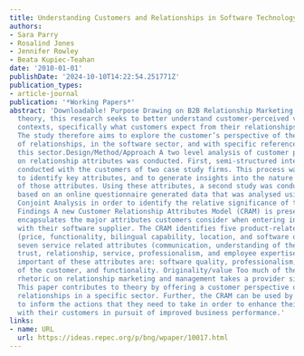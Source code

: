 ```yaml
---
title: Understanding Customers and Relationships in Software Technology SMEs
authors:
- Sara Parry
- Rosalind Jones
- Jennifer Rowley
- Beata Kupiec-Teahan
date: '2010-01-01'
publishDate: '2024-10-10T14:22:54.251771Z'
publication_types:
- article-journal
publication: '*Working Papers*'
abstract: 'Downloadable! Purpose Drawing on B2B Relationship Marketing and management
  theory, this research seeks to better understand customer-perceived value in B2B
  contexts, specifically what customers expect from their relationships with suppliers.
  The study therefore aims to explore the customer’s perspective of the key attributes
  of relationships, in the software sector, and with specific reference to SMEs in
  this sector.Design/Method/Approach A two level analysis of customer perspectives
  on relationship attributes was conducted. First, semi-structured interviews were
  conducted with the customers of two case study firms. This process was used both
  to identify key attributes, and to generate insights into the nature and importance
  of those attributes. Using these attributes, a second study was conducted; a survey
  based on an online questionnaire generated data that was analysed using Adaptive
  Conjoint Analysis in order to identify the relative significance of the attributes.
  Findings A new Customer Relationship Attributes Model (CRAM) is presented which
  encapsulates the major attributes customers consider when entering into a relationship
  with their software supplier. The CRAM identifies five product-related attributes
  (price, functionality, bilingual capability, location, and software quality), and
  seven service related attributes (communication, understanding of the customer,
  trust, relationship, service, professionalism, and employee expertise). The most
  important of these attributes are: software quality, professionalism, understanding
  of the customer, and functionality. Originality/value Too much of the research and
  rhetoric on relationship marketing and management takes a provider side approach.
  This paper contributes to theory by offering a customer perspective on business
  relationships in a specific sector. Further, the CRAM can be used by software SMEs
  to inform the actions that they need to take in order to enhance their relationships
  with their customers in pursuit of improved business performance.'
links:
- name: URL
  url: https://ideas.repec.org/p/bng/wpaper/10017.html
---
```

